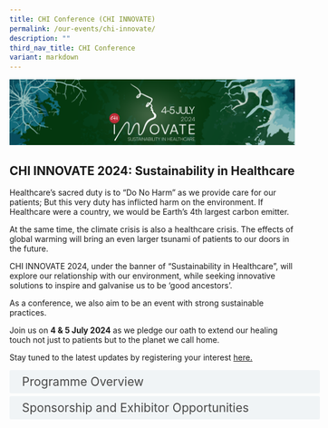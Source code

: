```yaml
---
title: CHI Conference (CHI INNOVATE)
permalink: /our-events/chi-innovate/
description: ""
third_nav_title: CHI Conference
variant: markdown
---
```

![](/images/CHI%20INNOVATE/CHI_INNOVATE_2024_Email_Signature_Banner.png)

<h2> CHI INNOVATE 2024: Sustainability in Healthcare</h2> 

Healthcare’s sacred duty is to “Do No Harm” as we provide care for our patients; But this very duty has inflicted harm on the environment. If Healthcare were a country, we would be Earth’s 4th largest carbon emitter.

At the same time, the climate crisis is also a healthcare crisis. The effects of global warming will bring an even larger tsunami of patients to our doors in the future.

CHI INNOVATE 2024, under the banner of “Sustainability in Healthcare”, will explore our relationship with our environment, while seeking innovative solutions to inspire and galvanise us to be ‘good ancestors’.&nbsp;

As a conference, we also aim to be an event with strong sustainable practices.

Join us on **4 &amp; 5 July 2024** as we pledge our oath to extend our healing touch not just to patients but to the planet we call home.

Stay tuned to the latest updates by registering your interest
 <a href="https://form.gov.sg/656ed4a7d52312001273f90c">here.</a>
<br>

<style>
.button {
  background-color: white;
  cursor: pointer;
  padding: 5px;
  width: 100%;
  border: none;
  text-align: left;
  outline: none;
  font-size: 20px;
  transition: 0.4s;
}

.panel {
  padding: 0 18px;
  display: none;
  background-color: white;
  overflow: hidden;
}



.active,
.button:hover {
  background-color: white;
}

input {
  display: none;
}

label {
  position: relative;
  display: block;
  padding: 8px 22px;
  margin: 0 0 5px 0;
  cursor: pointer;
  background: #F0F4F6;
  border-radius: 3px;
  width: 100%;
  color: #484848;
  transition: height 0.4s;
  font-size: 1.5em;
}

label:hover {
  background: #BD2D37;
  color: #FFF;
}

.accordion-content {
  padding: 10px 0px 30px 30px;
  margin: 0 0 1px 0;
  border-radius: 3px;
	font-size: 1.25em;
	line-height: 2.2rem;
}

input + label::before {
  content: url("/images/chevron-down.svg");
  font-weight: 400;
  font-size: 1.25em;
  line-height: 1.1rem;
  padding: 0;
  position: absolute;
  right: 0.5rem;
  top: 50%;
  transform: translateY(-50%);
  transition: transform 0.4s ease-in-out;
}

input:checked + label::before {
  content: url("/images/chevron-up.svg");
  transform: translateY(-50%) rotateZ(180deg);
}

input + label + .accordion-content {
  display: none;
}

input:checked + label + .accordion-content {
  display: block;
}

th, td {
  border-style: hidden;
}
 a[download]::before {
   display: none;
  }
</style>

<div>
	<input id="title1" type="checkbox"><label for="title1">	Programme Overview</label>
	<div class="accordion-content">
	<div class="para">
		<a download="" href="/files/Innovate%202024%20Programme/CHI_INNOVATE_2024__Shareable_Prog_as_of_22_Feb_24_.pdf">
  <img style="width: 33.33%;" alt="1" src="/images/CHI%20INNOVATE/CHI_INNOVATE_2024_EDM_10.png">
		</a>
		</div></div>

<div>
	<input id="title2" type="checkbox"><label for="title2">	Sponsorship and Exhibitor Opportunities</label>
	<div class="accordion-content">
	<div class="para">
		<p> Join us for CHI INNOVATE 2024, the premier healthcare event of the year, where we will explore the latest trends and perspectives in healthcare innovation and transformation.<br><br>
			A gathering of healthcare professionals including C-Suite, Management and Clinical Executives, CHI INNOVATE 2024 offers unique opportunities to elevant your organisation's profile in healthcare: 
			</p><ul><li>Participate in the exhibition to profile your company as an innovator in healthcare</li>
				<li>Take up specialised and targeted sponsorships to strengthen your brand message</li>
				<li>Use the available digital platform for branding to further extend your exposure</li>
				<li>Opportunity to make product and partnership announcements</li></ul>
To discuss partnership and profile-building opportunities at CHI INNOVATE 2024, please contact: Ryan Jin, Business Development Manager, CHI INNOVATE 2024 at <a href="mailto:conference@chi.sg">conference@chi.sg</a>
<p></p>
		</div>
</div></div></div>